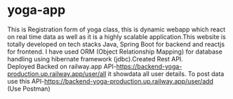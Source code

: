 # yoga-app
This is Registration form of yoga class, this is dynamic webapp which react on real time data as well as it is a highly scalable application.This website is totally developed on tech stacks Java, Spring Boot for backend and reactjs for frontend. I have used ORM (Object Relationship Mapping) for database handling using hibernate framework (jdbc).Created Rest API.  
Deployed Backed on railway.app API-https://backend-yoga-production.up.railway.app/user/all it showdata all user details.
To post data use this API-https://backend-yoga-production.up.railway.app/user/add (Use Postman)
